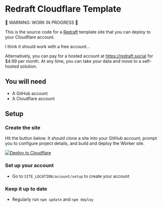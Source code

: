 # Redraft Cloudflare Template

🚧 WARNING: WORK IN PROGRESS 🚧

This is the source code for a [Redraft](https://github.com/andrewjk/redraft) template site that you can deploy to your Cloudflare account.

I think it should work with a free account...

Alternatively, you can pay for a hosted account at https://redraft.social for $4.99 per month. At any time, you can take your data and move to a self-hosted solution.

## You will need

- A GitHub account
- A Cloudflare account

## Setup

### Create the site

Hit the button below. It should clone a site into your GitHub account, prompt you to configure project details, and build and deploy the Worker site.

[![Deploy to Cloudflare](https://deploy.workers.cloudflare.com/button)](https://deploy.workers.cloudflare.com/?url=https%3A%2F%2Fgithub.com%2Fandrewjk%2Fredraft-template-cf)

### Set up your account

- Go to `SITE_LOCATION/account/setup` to create your account

### Keep it up to date

- Regularly run `npm update` and `npm deploy`

